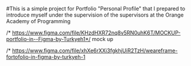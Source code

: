 #This is a simple project for Portfolio "Personal Profile" that I prepared to introduce myself under the supervision of the supervisors at the Orange Academy of Programming

/*  https://www.figma.com/file/KHzdHXR72nq8v5RN0uhK6T/MOCKUP-portfolio-in--Figma-by-Turkyeh1*/   mock up 

/*  https://www.figma.com/file/xhXe6rXXi3fgkhjUiR2TzH/weareframe-fortofolio-in-figma-by-turkyeh-1
